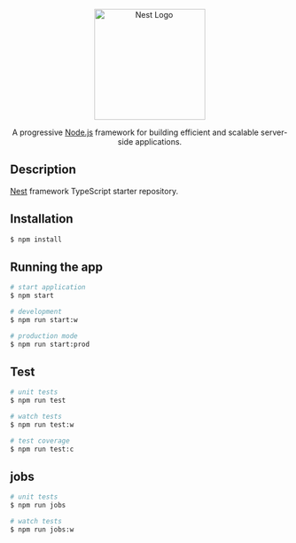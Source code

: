 <p align="center">
  <a href="http://nestjs.com/" target="blank"><img src="https://nestjs.com/img/logo-small.svg" width="200" alt="Nest Logo" /></a>
</p>

[circleci-image]: https://img.shields.io/circleci/build/github/nestjs/nest/master?token=abc123def456
[circleci-url]: https://circleci.com/gh/nestjs/nest

  <p align="center">A progressive <a href="http://nodejs.org" target="_blank">Node.js</a> framework for building efficient and scalable server-side applications.</p>
    <p align="center">

## Description

[Nest](https://github.com/nestjs/nest) framework TypeScript starter repository.

## Installation

```bash
$ npm install
```

## Running the app

```bash
# start application
$ npm start

# development
$ npm run start:w

# production mode
$ npm run start:prod
```

## Test

```bash
# unit tests
$ npm run test

# watch tests
$ npm run test:w

# test coverage
$ npm run test:c
```

## jobs

```bash
# unit tests
$ npm run jobs

# watch tests
$ npm run jobs:w
```
